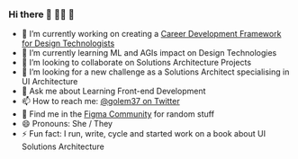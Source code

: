 ### Hi there 👋 🏳️‍🌈 🦄

- 🔭 I’m currently working on creating a [Career Development Framework for Design Technologists](https://github.com/chiangs/design-technologist-roadmap) 
- 🌱 I’m currently learning ML and AGIs impact on Design Technologies 
- 👯 I’m looking to collaborate on Solutions Architecture Projects
- 🤔 I’m looking for a new challenge as a Solutions Architect specialising in UI Architecture
- 💬 Ask me about Learning Front-end Development 
- 📫 How to reach me: [@golem37 on Twitter](https://twitter.com/golem37)
- 🎨 Find me in the [Figma Community](https://www.figma.com/@izziink) for random stuff
- 😄 Pronouns: She / They 
- ⚡ Fun fact: I run, write, cycle and started work on a book about UI Solutions Architecture

